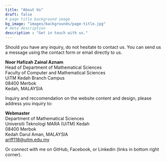 ```yaml
---
title: "About Us"
draft: false
# page title background image
bg_image: "images/backgrounds/page-title.jpg"
# meta description
description : "Get in touch with us."
---
```


Should you have any inquiry, do not hesitate to contact us. You can send us a message using the contact form or email directly to us.

**Noor Hafizah Zainal Aznam**  
Head of Department of Mathematical Sciences  
Faculty of Computer and Mathematical Sciences  
UiTM Kedah Branch Campus  
08400 Merbok  
Kedah, MALAYSIA  

Inquiry and reccomendation on the website content and design, please address you inquiry to:  

**Webmaster**  
Department of Mathematical Sciences  
Universiti Teknologi MARA (UiTM) Kedah  
08400 Merbok  
Kedah Darul Aman, MALAYSIA  
ariff118@uitm.edu.my  

Or connect with me on GitHub, Facebook, or Linkedin (links in bottom right corner).
